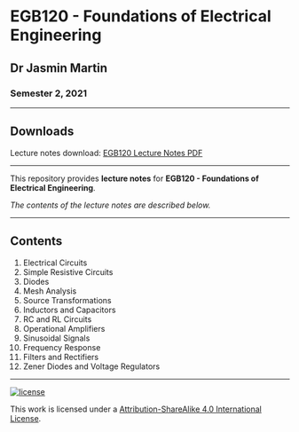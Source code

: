 # EGB120 - Foundations of Electrical Engineering

## Dr Jasmin Martin

### Semester 2, 2021

---

## Downloads

Lecture notes download: [EGB120 Lecture Notes PDF](https://www.github.com/Tarang74/EGB120/raw/main/EGB120%20Lecture%20Notes.pdf)

---

This repository provides **lecture notes** for **EGB120 - Foundations of Electrical Engineering**.

*The contents of the lecture notes are described below.*

---

## Contents

1. Electrical Circuits
2. Simple Resistive Circuits
3. Diodes
4. Mesh Analysis
5. Source Transformations
6. Inductors and Capacitors
7. RC and RL Circuits
8. Operational Amplifiers
9. Sinusoidal Signals
10. Frequency Response
11. Filters and Rectifiers
12. Zener Diodes and Voltage Regulators

---

[![license](https://forthebadge.com/images/badges/cc-sa.svg)](http://creativecommons.org/licenses/by-nc-sa/4.0/)

This work is licensed under a [Attribution-ShareAlike 4.0 International License](http://creativecommons.org/licenses/by-nc-sa/4.0/).

